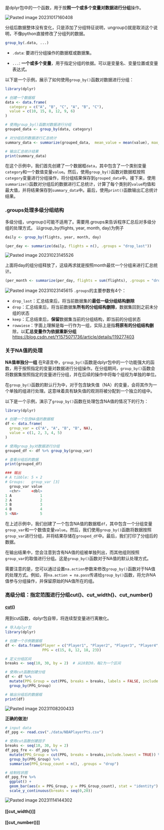 是dplyr包中的一个函数，用于按**照一个或多个变量对数据进行分组**操作。

![Pasted image 20231017160408](Pasted%20image%2020231017160408.png)

分组后数据整体没有变化，只是添加了分组特征说明，ungroup()就是取消这个说明，不像python直接修改了分组列的数据。

```R
group_by(.data, ...)
```

- `.data`: 要进行分组操作的数据框或数据集。

- `...`: **一个或多个变量**，用于指定分组的依据。可以是变量名、变量位置或变量表达式。

以下是一个示例，展示了如何使用`group_by()`函数对数据进行分组：
```R
library(dplyr)

# 创建一个数据框
data <- data.frame(
  category = c("A", "B", "C", "A", "B", "C"),
  value = c(10, 15, 8, 12, 9, 6)
)

# 使用group_by()函数对数据进行分组
grouped_data <- group_by(data, category)

# 对分组后的数据进行汇总统计
summary_data <- summarize(grouped_data,  mean_value = mean(value), max_value = max(value))

# 输出汇总统计结果
print(summary_data)
```

在这个示例中，我们首先创建了一个数据框`data`，其中包含了一个类别变量`category`和一个数值变量`value`。然后，使用`group_by()`函数对数据框按照`category`变量进行分组操作，将分组结果保存到`grouped_data`中。接下来，使用`summarize()`函数对分组后的数据进行汇总统计，计算了每个类别的`value`均值和最大值，并将结果保存到`summary_data`中。最后，使用`print()`函数输出汇总统计结果。

### .groups处理多级分组结构
多级分组，ungroup()可能不适用了。需要用.groups来告诉程序汇总后对多级分组的处理方式。
以group_by(flights, year, month, day)为例子
```R
daily <- group_by(flights, year, month, day)

(per_day <- summarize(daily, flights = n(), .groups = "drop_last"))
```
![Pasted image 20231023145526](Pasted%20image%2020231023145526.png)

上面将day的组分组释放了，这级再求就是按照month最优一个分组来进行汇总统计。
```R
(per_month <- summarize(per_day, flights = sum(flights), .groups = "drop_last")
```
![Pasted image 20231023145615](Pasted%20image%2020231023145615.png)
`.groups`的主要参数有4个：
- `drop_last`：汇总结束后，将当前数据集的**最低一级分组结构删除**
- `drop`：汇总结束后，将当前数据集**所有的分组结构删除**，数据集回到之前未分组的状态
- `keep`：汇总结束后，**保留**数据集当前的分组结构，即当前的分组状态
- `rowwiese`：字面上理解是每一行作为一组，实际上是指**将原有的分组结构删**除，以**汇总变量作为依据重新分组**
https://blog.csdn.net/Y1575071736/article/details/119277403


### 关于NA值的处理
**NA值单独分一组**
在R语言中，`group_by()`函数是dplyr包中的一个功能强大的函数，用于按照指定的变量对数据进行分组操作。在分组期间，`group_by()`函数会将数据集按照指定的变量进行分组，并在后续的操作中将每个组视为单独的单位。

在`group_by()`函数的默认行为中，对于包含缺失值（NA）的变量，会将其作为一个单独的组进行处理。这意味着具有缺失值的观测将被分配到一个独立的组中。

以下是一个示例，演示了`group_by()`函数在处理包含NA值的情况下的行为：

```R
library(dplyr)

# 创建一个包含NA值的数据框
df <- data.frame(
  group_var = c("A", "A", "B", "B", NA),
  value = c(1, 2, 3, 4, 5)
)

# 使用group_by对数据进行分组
grouped_df <- df %>% group_by(group_var)

# 查看分组后的数据
print(grouped_df)

### 输出
# A tibble: 5 × 2
# Groups:   group_var [3]
  group_var value
  <chr>     <dbl>
1 A             1
2 A             2
3 B             3
4 B             4
5 <NA>          5
```

在上述示例中，我们创建了一个包含NA值的数据框`df`，其中包含一个分组变量`group_var`和一个数值变量`value`。然后，我们使用`group_by()`函数将数据按照`group_var`进行分组，并将结果存储在`grouped_df`中。最后，我们打印了分组后的数据。

在输出结果中，您会注意到含有NA值的组被单独列出，而其他组则按照`group_var`的取值进行分组。这是`group_by()`函数对于NA值的默认处理方式。

需要注意的是，您可以通过设置`na.action`参数来修改`group_by()`函数对于NA值的处理方式。例如，将`na.action = na.pass`传递给`group_by()`函数，将允许NA值参与分组操作，并保留原始的NA值所在的组。


### 高级分组：指定范围进行分组cut()、cut_width()、cut_number()

#### [cut()](cut().md)
用到cut函数，dplyr包自带，将连续型变量进行离散化。

```R
# 导入dplyr包
library(dplyr)

# 创建一个示例数据框
df <- data.frame(Player = c("Player1", "Player2", "Player3", "Player4", "Player5"),
                 PPG = c(15, 8, 12, 18, 23))

# 定义分组区间
breaks <- seq(10, 30, by = 2)  # 从10到30，每2为一个区间

# 使用cut函数创建分组
df <- df %>%
  mutate(PPG_Group = cut(PPG, breaks = breaks, labels = FALSE, include.lowest = TRUE)) %>%
  group_by(PPG_Group)

# 输出分组后的数据框
print(df)

```

![Pasted image 20231108200433](Pasted%20image%2020231108200433.png)

**正确的做法!**
```R
# input data
df_ppg <- read.csv("./data/NBAPlayerPts.csv")

# 使用cut函数创建因子
breaks <- seq(10, 30, by = 2)
df_ppg_fre <- df_ppg %>%
  mutate(PPG_Group = cut(PPG, breaks = breaks,include.lowest = TRUE)) %>% 
  group_by(PPG_Group) %>% 
  summarise(PPG_Group_count = n(), .groups = "drop")

# 绘制柱状图
df_ppg_fre %>% 
  ggplot() +
  geom_bar(aes(x = PPG_Group, y = PPG_Group_count), stat = "identity") +
  scale_y_continuous(breaks = seq(0,20))
```

![Pasted image 20231114144302](Pasted%20image%2020231114144302.png)


#### [[cut_width()]]

#### [[cut_number()]]